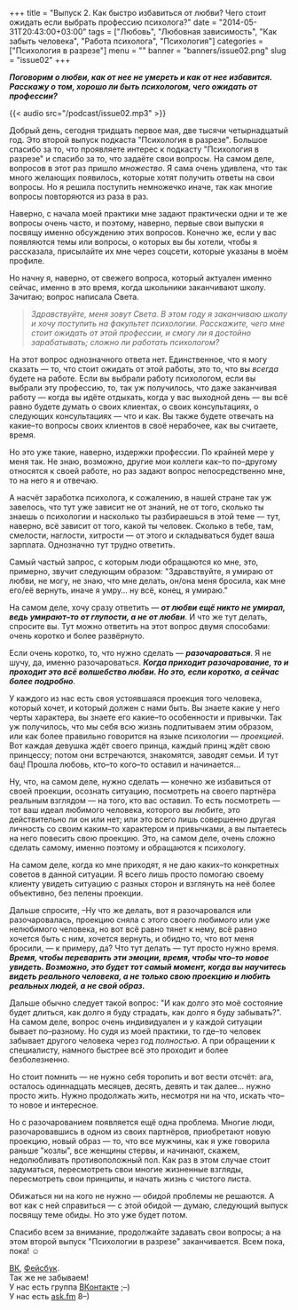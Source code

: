 +++
title = "Выпуск 2. Как быстро избавиться от любви? Чего стоит ожидать если выбрать профессию психолога?"
date = "2014-05-31T20:43:00+03:00"
tags = ["Любовь", "Любовная зависимость", "Как забыть человека", "Работа психолога", "Психология"]
categories = ["Психология в разрезе"]
menu = ""
banner = "banners/issue02.png"
slug = "issue02"
+++

***Поговорим о любви, как от нее не умереть и как от нее избавится. Расскажу о том, хорошо ли быть психологом, чего ожидать от профессии?***

{{< audio src="/podcast/issue02.mp3" >}}

Добрый день, сегодня тридцать первое мая, две тысячи четырнадцатый год. Это второй выпуск подкаста "Психология в разрезе". Большое спасибо за то, что проявляете интерес к подкасту "Психология в разрезе" и спасибо за то, что задаёте свои вопросы. На самом деле, вопросов в этот раз пришло *множество*. Я сама очень удивлена, что так много желающих появилось, которые хотят получить ответы на свои вопросы. Но я решила поступить немножечко иначе, так как многие вопросы повторяются из раза в раз. 

Наверно, с начала моей практики мне задают практически одни и те же вопросы очень часто, и поэтому, наверно, первые свои выпуски я посвящу именно обсуждению этих вопросов. Конечно же, если у вас появляются темы или вопросы, о которых вы бы хотели, чтобы я рассказала, присылайте их мне через соцсети, которые указаны в моём профиле.
<!--more-->

Но начну я, наверно, от свежего вопроса, который актуален именно сейчас, именно в это время, когда школьники заканчивают школу. Зачитаю; вопрос написала Света.

>*Здравствуйте, меня зовут Света. В этом году я заканчиваю школу и хочу поступить на факультет психологии. Расскажите, чего мне стоит ожидать от этой профессии, и смогу ли я достойно зарабатывать; сложно ли работать психологом?*

На этот вопрос однозначного ответа нет. Единственное, что я могу сказать — то, что стоит ожидать от этой работы, это то, что вы *всегда* будете на работе. Если вы выбрали работу психологом, если вы выбрали эту профессию, то, так уж получилось, что даже заканчивая работу — когда вы идёте отдыхать, когда у вас выходной день — вы всё равно будете думать о своих клиентах, о своих консультациях, о следующих консультациях — что и как. Вы также будете отвечать на какие–то вопросы своих клиентов в своё нерабочее, как вы считаете, время.

Но это уже такие, наверно, издержки профессии. По крайней мере у меня так. Не знаю, возможно, другие мои коллеги как–то по–другому относятся к своей работе, но раз задают вопрос непосредственно мне, то на него я и отвечаю.

А насчёт заработка психолога, к сожалению, в нашей стране так уж завелось, что тут уже зависит не от знаний, не от того, сколько ты знаешь о психологии и насколько ты разбираешься в этой теме — тут, наверно, всё зависит от того, какой ты человек. Сколько в тебе, там, смелости, наглости, хитрости — от этого и складываться будет ваша зарплата. Однозначно тут трудно ответить.

Самый частый запрос, с которым люди обращаются ко мне, это, примерно, звучит следующим образом: "Здравствуйте, я умираю от любви, не могу, не знаю, что мне делать, он/она меня бросила, как мне его/её вернуть, иначе я умру… ну всё, конец, я умираю."

На самом деле, хочу сразу ответить — ***от любви ещё никто не умирал, ведь умирают–то от глупости, а не от любви***. И что же тут делать, спросите вы. Тут можно ответить на этот вопрос двумя способами: очень коротко и более развёрнуто.

Если очень коротко, то, что нужно сделать — ***разочароваться***. Я не шучу, да, именно разочароваться. ***Когда приходит разочарование, то и проходит это всё волшебство любви. Но это, если коротко, а сейчас более подробно***.

У каждого из нас есть своя устоявшаяся проекция того человека, который хочет, и который должен с нами быть. Вы знаете какие у него черты характера, вы знаете его какие–то особенности и привычки. Так уж получилось, что мы себя всю жизнь подпитываем этим образом, или как более правильно говорится на языке психологии — *проекцией*. Вот каждая девушка ждёт своего принца, каждый принц ждёт свою принцессу; потом они встречаются, знакомятся, заводят семьи. И тут бац! Прошла любовь, кто–то кого–то оставил и начинается…

Ну, что, на самом деле, нужно сделать — конечно же избавиться от своей проекции, осознать ситуацию, посмотреть на своего партнёра реальным взглядом — на того, кто вас оставил. То есть посмотреть — тот ваш идеал любимого человека, которого вы любите, это действительно ли он или нет; или это всего лишь совершенно другая личность со своим каким–то характером и привычками, а вы пытаетесь на него повесить свою проекцию. Это, на самом деле, очень сложно сделать самому, именно поэтому и обращаются к психологу.

На самом деле, когда ко мне приходят, я не даю каких–то конкретных советов в данной ситуации. Я всего лишь просто помогаю своему клиенту увидеть ситуацию с разных сторон и взглянуть на неё более объективно, без пелены проекции.

Дальше спросите, –Ну что же делать, вот я разочаровался или разочаровалась, проекцию сняла с этого своего любимого или уже нелюбимого человека, но вот всё равно тянет к нему, всё равно хочется быть с ним, хочется вернуть, и обидно то, что вот меня бросили, — к примеру, да? Что тут делать — тут просто нужно время. ***Время, чтобы переварить эти эмоции, время, чтобы что–то новое увидеть. Возможно, это будет тот самый момент, когда вы научитесь видеть реального человека, а не только свою проекцию и любить реальных людей, а не свой образ.***

Дальше обычно следует такой вопрос: "И как долго это моё состояние будет длиться, как долго я буду страдать, как долго я буду забывать?". На самом деле, вопрос очень индивидуален и у каждой ситуации бывает по–разному. Но судя из моей практики, то где–то человек забывает другого человека через год *полностью*. А при обращении к специалисту, намного быстрее всё это проходит и более безболезненно.

Но стоит помнить — не нужно себя торопить и вот вести отсчёт: ага, осталось одиннадцать месяцев, десять, девять и так далее… нужно просто жить. Нужно продолжать жить, несмотря ни на что, искать что–то новое и интересное.

Но с разочарованием появляется ещё одна проблема. Многие люди, разочаровавшись в одном из своих партнёров, приобретают новую проекцию, новый образ — то, что все мужчины, как я уже говорила раньше "козлы", все женщины стервы, и начинают, скажем, недолюбливать противоположный пол. Как раз в этом случае стоит задуматься, пересмотреть свои многие жизненные взгляды, пересмотреть свои принципы, и начать жизнь с чистого листа.

Обижаться ни на кого не нужно — обидой проблемы не решаются. А вот как с ней справиться — с этой обидой — думаю, следующий выпуск посвящу теме обиды. Но это уже будет потом.

Спасибо всем за внимание, продолжайте задавать свои вопросы; а на этом второй выпуск "Психологии в разрезе" заканчивается. Всем пока, пока! ☺


<a href="https://vk.com/sunnybunnyf">ВК</a>, <a href="https://www.facebook.com/SunnyBunnyF">Фейсбук</a>.<br>
Так же не забываем!<br>
У нас есть группа <a href="https://vk.com/fpsiholog">ВКонтакте</a> ;–)<br>
У нас есть <a href="http://ask.fm/fpsiholog">ask.fm</a> 8–)